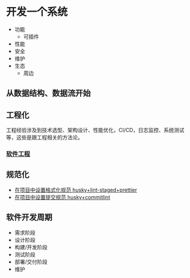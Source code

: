 # 开发一个系统

- 功能
  - 可插件
- 性能
- 安全
- 维护
- 生态
  - 周边

## 从数据结构、数据流开始

## 工程化

工程经验涉及到技术选型、架构设计、性能优化，CI/CD，日志监控、系统测试等，这些是跟工程相关的方法论。

### [软件工程](/coursera/softwareEngineering.html)

## 规范化

- [在项目中设置格式化规范 husky+lint-staged+prettier](/development/format/demo0.html)
- [在项目中设置提交规范 husky+commitlint]()

## 软件开发周期

- 需求阶段
- 设计阶段
- 构建/开发阶段
- 测试阶段
- 部署/交付阶段
- 维护
